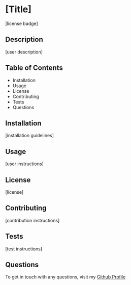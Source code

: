 # [Title]

[license badge]

## Description
[user description]

## Table of Contents
- Installation
- Usage
- License
- Contributing
- Tests
- Questions

## Installation
[installation guidelines]

## Usage
[user instructions]

## License
[license]

## Contributing
[contribution instructions]

## Tests
[test instructions]

## Questions
To get in touch with any questions, visit my <a href="https://[username].github.com"> Github Profile </a>
